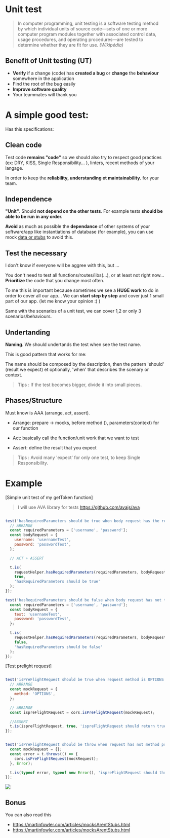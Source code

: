 Unit test
==

> In computer programming, unit testing is a software testing method by which individual units of source code—sets of one or more computer program modules together with associated control data, usage procedures, and operating procedures—are tested to determine whether they are fit for use. *(Wikipédia)*


## Benefit of Unit testing (UT)

- **Verify** if a change (code) has **created a bug** or **change** the **behaviour** somewhere in the application
- Find the root of the bug easily
- **Improve software quality**
- Your teammates will thank you


# A simple good test:

Has this specifications:

## Clean code

Test code **remains "code"** so we should also try to respect good practices (ex: DRY, KISS, Single Responsibility... ), linters, recent methods of your langage.


In order to keep the  **reliability, understanding et maintainability.** for your team.

## Independence
**"Unit"**. Should **not depend on the other tests**. For example tests **should be able to be run in any order.**

 **Avoid** as much as possible the **dependance** of other systems of your software/app like instantiations of database (for example), you can use mock [data or stubs](https://martinfowler.com/articles/mocksArentStubs.html) to avoid this.


## Test the necessary

I don't know if everyone will be aggree with this, but ...

You don't need to test all functions/routes/libs(...), or at least not right now... **Prioritize** the code that you change most often.

To me this is important because sometimes we see a **HUGE work** to do in order to cover all our app... We can **start step by step** and cover just 1 small part of our app. (let me know your opinion :) )

Same with the scenarios of a unit test, we can cover 1,2 or only 3 scenarios/behaviours.

## Undertanding

**Naming**. We should undertands the test when see the test name.

This is good pattern that works for me:

The name should be composed by the description, then the pattern 'should' (result we expect) et optionally, 'when' that describes the scenary or context.

> Tips : If the test becomes bigger, divide it into small pieces.

## Phases/Structure


Must know is AAA (arrange, act, assert).

- Arrange: prepare -> mocks, before method (), parameters(context) for our function

- Act: basically call the function/unit work that we want to test

- Assert: define the result that you expect

> Tips : Avoid many 'expect' for only one test, to keep Single Responsibility.

# Example

[Simple unit test of my getToken function]

> I will use AVA library for tests
> https://github.com/avajs/ava


```javascript

test('hasRequiredParameters should be true when body request has the required parameters', (t) => {
  // ARRANGE
  const requiredParameters = ['username', 'password'];
  const bodyRequest = {
    username: 'usernameTest',
    password: 'passwordTest',
  };

  // ACT + ASSERT

  t.is(
    requestHelper.hasRequiredParameters(requiredParameters, bodyRequest),
    true,
    'hasRequiredParameters should be true'
  );
});

test('hasRequiredParameters should be false when body request has not the required parameters', (t) => {
  const requiredParameters = ['username', 'password'];
  const bodyRequest = {
    test: 'usernameTest',
    password: 'passwordTest',
  };

  t.is(
    requestHelper.hasRequiredParameters(requiredParameters, bodyRequest),
    false,
    'hasRequiredParameters should be false'
  );
});

```

[Test prelight request]

```javascript

test('isPreFlightRequest should be true when request method is OPTIONS', (t) => {
  // ARRANGE
  const mockRequest = {
    method: 'OPTIONS',
  };

  // ARRANGE
  const ispreFlightRequest = cors.isPreFlightRequest(mockRequest);

  //ASSERT
  t.is(ispreFlightRequest, true, 'ispreFlightRequest should return true');
});


test('isPreFlightRequest should be throw when request has not method property', (t) => {
  const mockRequest = {};
  const error = t.throws(() => {
    cors.isPreFlightRequest(mockRequest);
  }, Error);

  t.is(typeof error, typeof new Error(), 'ispreFlightRequest should throw error');
});
```

![](https://i.imgur.com/JGRO8LK.png)


## Bonus

You can also read this 
- https://martinfowler.com/articles/mocksArentStubs.html
- https://martinfowler.com/articles/mocksArentStubs.html

